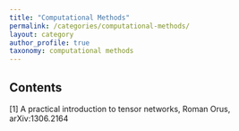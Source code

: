 ```yaml
---
title: "Computational Methods"
permalink: /categories/computational-methods/
layout: category
author_profile: true
taxonomy: computational methods
---
```





## Contents

[1] A practical introduction to tensor networks, Roman Orus, arXiv:1306.2164